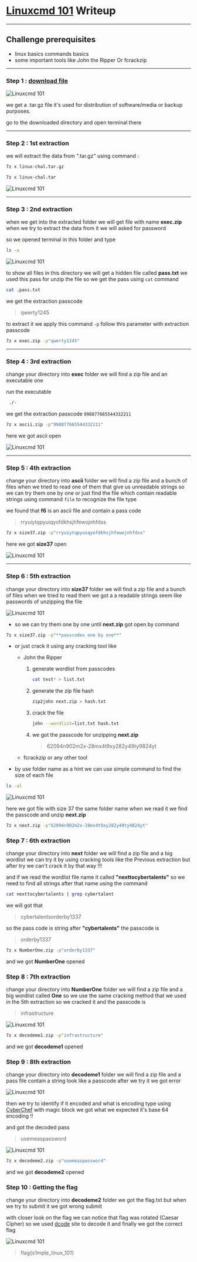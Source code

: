 # [Linuxcmd 101](https://cybertalents.com/challenges/forensics/linuxcmd-101) Writeup

---

## Challenge prerequisites

* linux basics commands basics
* some important tools like John the Ripper Or fcrackzip

---

### Step 1 : [download file](https://hubchallenges.s3-eu-west-1.amazonaws.com/Forensics/linux-chal.tar.gz)

![Linuxcmd 101](../images/Linuxcmd_101_1.png "Linuxcmd 101")

we get a .tar.gz file it's used for distribution of software/media or backup purposes.

go to the downloaded directory and open terminal there

---

### Step 2 : 1st extraction

we will extract the data from ".tar.gz" using command :

```bash
7z x linux-chal.tar.gz
```

```bash
7z x linux-chal.tar
````

![Linuxcmd 101](../images/Linuxcmd_101_2.png "Linuxcmd 101")

---

### Step 3 : 2nd extraction

when we get into the extracted folder we will get file with name **exec.zip**
when we try to extract the data from it we will asked for password

so we opened terminal in this folder and type

```bash
ls -a
```

![Linuxcmd 101](../images/Linuxcmd_101_3.png "Linuxcmd 101")

to show all files in this directory we will get a hidden file called **pass.txt** we used this pass for unzip the file so we get the pass using ```cat``` command

```bash
cat .pass.txt
```

we get the extraction passcode
> qwerty1245

to extract it we apply this command ```-p``` follow this parameter with extraction passcode

```bash
7z x exec.zip -p"qwerty1245"
```

---

### Step 4 : 3rd extraction

change your directory into **exec** folder we will find a zip file and an executable one

run the executable

```bash
 ./- 
 ```

we get the extraction passcode
```998877665544332211```

```bash
7z x ascii.zip -p"998877665544332211"
```

here we got ascii open

![Linuxcmd 101](../images/Linuxcmd_101_4.png "Linuxcmd 101")

---

### Step 5 : 4th extraction

change your directory into **ascii** folder we will find a zip file and a bunch of files when we tried to read one of them that give us unreadable strings so we can try them one by one or just find the file which contain readable strings using command ```file``` to recognize the file type

we found that **f6** is an ascii file and contain a pass code

>rryuiytqpyuiqyofdkhsjhfewojnhfdss

```bash
7z x size37.zip -p"rryuiytqpyuiqyofdkhsjhfewojnhfdss"
```

here we got **size37** open

![Linuxcmd 101](../images/Linuxcmd_101_5.png "Linuxcmd 101")

---

### Step 6 : 5th extraction

change your directory into **size37** folder we will find a zip file and a bunch of files when we tried to read them we got a a readable strings seem like passwords of unzipping the file

![Linuxcmd 101](../images/Linuxcmd_101_6.png "Linuxcmd 101")

* so we can try them one by one until **next.zip** got open by command

```bash
7z x size37.zip -p"**passcodes one by one**"
```

* or just crack it using any cracking tool like

  * John the Ripper
    1. generate wordlist from passcodes

        ```bash
        cat test* > list.txt
        ```

    2. generate the zip file hash

        ```bash
        zip2john next.zip > hash.txt
        ```

    3. crack the file

        ```bash
        john --wordlist=list.txt hash.txt

        ```

    4. we got the passcode for unzipping **next.zip**
        > 62094n902m2x-28mx4t9xy282y49ty9824yt

  * fcrackzip or any other tool

* by use folder name as a hint we can use simple command to find the size of each file

```bash
ls -al
````

![Linuxcmd 101](../images/Linuxcmd_101_7.png "Linuxcmd 101")

here we got file with size 37 the same folder name when we read it we find the passcode and unzip **next.zip**

```bash
7z x next.zip -p"62094n902m2x-28mx4t9xy282y49ty9824yt"
```

### Step 7 : 6th extraction

change your directory into **next** folder we will find a zip file and a big wordlist we can try it by using cracking tools like the Previous extraction but after try we can't crack it by that way !!!

and if we read the wordlist file name it called **"nexttocybertalents"** so we need to find all strings after that name using the command

```bash
cat nexttocybertalents | grep cybertalent    
```

we will got that

> cybertalentsorderby1337

so the pass code is string after **"cybertalents"** the passcode is

>orderby1337

```bash
7z x NumberOne.zip -p"orderby1337"             
```

and we got **NumberOne** opened

### Step 8 : 7th extraction

change your directory into **NumberOne** folder we will find a zip file and a big wordlist called **One** so we use the same cracking method that we used in the 5th extraction so we cracked it and the passcode is

>infrastructure

![Linuxcmd 101](../images/Linuxcmd_101_8.png "Linuxcmd 101")

```bash
7z x decodeme1.zip -p"infrastructure"
```

and we got **decodeme1** opened

### Step 9 : 8th extraction

change your directory into **decodeme1** folder we will find a zip file and a pass file contain a string look like a passcode after we try it we got error

![Linuxcmd 101](../images/Linuxcmd_101_9.png "Linuxcmd 101")

then we try to identify if it encoded and what is encoding type using [CyberChef](https://gchq.github.io/CyberChef/ "CyberChef") with magic block we got what we expected it's base 64 encoding !!

and got the decoded pass
> usemeaspassword

![Linuxcmd 101](../images/Linuxcmd_101_10.png "Linuxcmd 101")

```bash
7z x decodeme2.zip -p"usemeaspassword"
```

and we got **decodeme2** opened

### Step 10 : Getting the flag

change your directory into **decodeme2** folder we got the flag.txt but when we try to submit it we got wrong submit

with closer look on the flag we can notice that flag was rotated (Caesar Cipher) so we used [dcode](https://www.dcode.fr/caesar-cipher"dcode") site to decode it and finally we got the correct flag  

![Linuxcmd 101](../images/Linuxcmd_101_11.png "Linuxcmd 101")

> flag{s1mple_linux_101}
